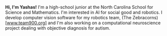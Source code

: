 **Hi, I'm Yashas!**
I'm a high-school junior at the North Carolina School for Science and Mathematics. I'm interested in AI for social good and robotics. 
I develop computer vision software for my robotics team, (The Zebracorns)[www.team900.org] and I'm also working on a computational neuroscience project dealing with objective diagnosis for autism.
